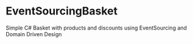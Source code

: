 # EventSourcingBasket
Simple C# Basket with products and discounts using EventSourcing and Domain Driven Design
